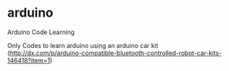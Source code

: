 arduino
=======

Arduino Code Learning 


Only Codes to learn arduino
using an arduino car kit 
(http://dx.com/p/arduino-compatible-bluetooth-controlled-robot-car-kits-146418?item=1)

